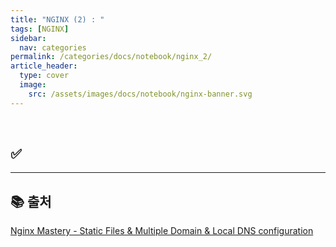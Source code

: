 ```yaml
---
title: "NGINX (2) : "
tags: [NGINX]
sidebar:
  nav: categories
permalink: /categories/docs/notebook/nginx_2/
article_header:
  type: cover
  image:
    src: /assets/images/docs/notebook/nginx-banner.svg
---
```


<div class="article__content" markdown="1">

&ensp;

## ✅

---

## 📚 출처

[Nginx Mastery - Static Files & Multiple Domain & Local DNS configuration](https://www.youtube.com/watch?v=GlCloo47p_E&list=PLOLrQ9Pn6cawvMA5JjhzoQrnKbYGYQqx1&index=3)

</div>
